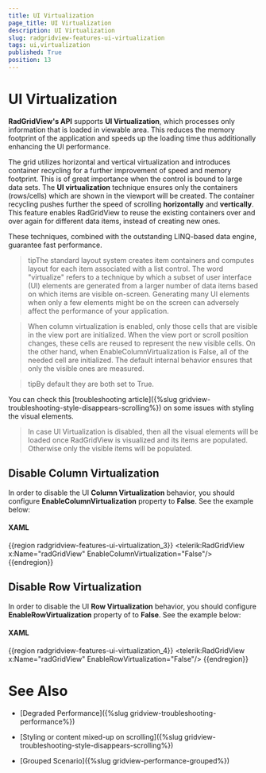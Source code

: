 ```yaml
---
title: UI Virtualization
page_title: UI Virtualization
description: UI Virtualization
slug: radgridview-features-ui-virtualization
tags: ui,virtualization
published: True
position: 13
---
```


# UI Virtualization

__RadGridView's API__ supports __UI Virtualization__, which processes only information that is loaded in viewable area. This reduces the memory footprint of the application and speeds up the loading time thus additionally enhancing the UI performance. 

The grid utilizes horizontal and vertical virtualization and introduces container recycling for a further improvement of speed and memory footprint. This is of great importance when the control is bound to large data sets. The __UI virtualization__ technique ensures only the containers (rows/cells) which are shown in the viewport will be created. The container recycling pushes further the speed of scrolling __horizontally__ and __vertically__. This feature enables RadGridView to reuse the existing containers over and over again for different data items, instead of creating new ones.

These techniques, combined with the outstanding LINQ-based data engine, guarantee fast performance.
        
>tipThe standard layout system creates item containers and computes layout for each item associated with a list control. The word "virtualize" refers to a technique by which a subset of user interface (UI) elements are generated from a larger number of data items based on which items are visible on-screen. Generating many UI elements when only a few elements might be on the screen can adversely affect the performance of your application.

>When column virtualization is enabled, only those cells that are visible in the view port are initialized. When the view port or scroll position changes, these cells are reused to represent the new visible cells.
On the other hand, when EnableColumnVirtualization is False, all of the needed cell are initialized. The default internal behavior ensures that only the visible ones are measured.
        
>tipBy default they are both set to True.     

You can check this [troubleshooting article]({%slug gridview-troubleshooting-style-disappears-scrolling%}) on some issues with styling the visual elements.
        
>In case UI Virtualization is disabled, then all the visual elements will be loaded once RadGridView is visualized and its items are populated. Otherwise only the visible items will be populated.

## Disable Column Virtualization

In order to disable the UI __Column Virtualization__ behavior, you should configure __EnableColumnVirtualization__ property to __False__. See the example below:

#### __XAML__

{{region radgridview-features-ui-virtualization_3}}
	<telerik:RadGridView x:Name="radGridView" EnableColumnVirtualization="False"/>
{{endregion}}


## Disable Row Virtualization

In order to disable the UI __Row Virtualization__ behavior, you should configure __EnableRowVirtualization__ property of to __False__. See the example below:

#### __XAML__

{{region radgridview-features-ui-virtualization_4}}
	<telerik:RadGridView x:Name="radGridView" EnableRowVirtualization="False"/>
{{endregion}}


# See Also

 * [Degraded Performance]({%slug gridview-troubleshooting-performance%})

 * [Styling or content mixed-up on scrolling]({%slug gridview-troubleshooting-style-disappears-scrolling%})

 * [Grouped Scenario]({%slug gridview-performance-grouped%})
